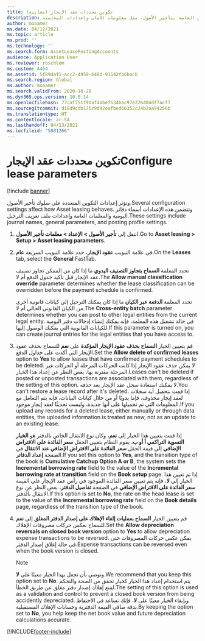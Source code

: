 ```yaml
---
title: تكوين محددات عقد الإيجار (معاينة)
description: يصف هذا الموضوع إعدادات التكوين الخاصة بتأجير الأصول، مثل معلومات الأمان وإعدادات المحاسبة.
author: moaamer
ms.date: 04/12/2021
ms.topic: article
ms.prod: ''
ms.technology: ''
ms.search.form: AssetLeasePostingAccounts
audience: Application User
ms.reviewer: roschlom
ms.custom: 4464
ms.assetid: 5f89daf1-acc2-4959-b48d-91542fb6bacb
ms.search.region: Global
ms.author: moaamer
ms.search.validFrom: 2020-10-28
ms.dyn365.ops.version: 10.0.14
ms.openlocfilehash: 77caf751f9baf4abef534bac97e226484df7acf7
ms.sourcegitcommit: d18d9cdb175c9d42eafbed66352c24b2aa94258b
ms.translationtype: HT
ms.contentlocale: ar-SA
ms.lasthandoff: 04/13/2021
ms.locfileid: "5881266"
---
```

# <a name="configure-lease-parameters"></a><span data-ttu-id="2ade2-103">تكوين محددات عقد الإيجار</span><span class="sxs-lookup"><span data-stu-id="2ade2-103">Configure lease parameters</span></span>

[!include [banner](../includes/banner.md)]

<span data-ttu-id="2ade2-104">وتؤثر إعدادات التكوين المتعددة على سلوك تأجير الأصول.</span><span class="sxs-lookup"><span data-stu-id="2ade2-104">Several configuration settings affect how Asset leasing behaves.</span></span> <span data-ttu-id="2ade2-105">وتتضمن هذه الإعدادات أسماء دفاتر اليومية والمعلمات العامة وإعدادات ملف تعريف الترحيل.</span><span class="sxs-lookup"><span data-stu-id="2ade2-105">These settings include journal names, general parameters, and posting profile settings.</span></span>

1. <span data-ttu-id="2ade2-106">انتقل إلى **تأجير الأصول‬ \> الإعداد‬ \> معلمات تأجير الأصول**.</span><span class="sxs-lookup"><span data-stu-id="2ade2-106">Go to **Asset leasing \> Setup \> Asset leasing parameters**.</span></span>
2. <span data-ttu-id="2ade2-107">في علامة التبويب **عقود الإيجار**، حدد علامة التبويب السريعة **عام**.</span><span class="sxs-lookup"><span data-stu-id="2ade2-107">On the **Leases** tab, select the **General** FastTab.</span></span>

    <span data-ttu-id="2ade2-108">تحدد المعلمة **السماح بتجاوز التصنيف اليدوي** ما إذا كان من الممكن تجاوز تصنيف عقد الإيجار قبل تأكيد جدول الدفع أم لا.</span><span class="sxs-lookup"><span data-stu-id="2ade2-108">The **Allow manual classification override** parameter determines whether the lease classification can be overridden before the payment schedule is confirmed.</span></span>

    <span data-ttu-id="2ade2-109">تحدد المعلمة **الدفعة عبر الكيان** ما إذا كان يمكنك الترحيل إلى كيانات قانونية أخرى من الكيان القانوني الحالي أم لا.</span><span class="sxs-lookup"><span data-stu-id="2ade2-109">The **Cross-entity batch** parameter determines whether you can post to other legal entities from the current legal entity.</span></span> <span data-ttu-id="2ade2-110">في حالة تشغيل هذه المعلمة، فإنه يمكنك إنشاء إدخالات دفتر اليومية للكيانات القانونية التي يمكنك الوصول إليها.</span><span class="sxs-lookup"><span data-stu-id="2ade2-110">If this parameter is turned on, you can create journal entries for the legal entities that you have access to.</span></span>

3. <span data-ttu-id="2ade2-111">قم بتعيين الخيار **السماح بحذف عقود الإيجار المؤكدة** على **نعم** للسماح بحذف عقود الإيجار التي أكدت على جداول الدفع.</span><span class="sxs-lookup"><span data-stu-id="2ade2-111">Set the **Allow delete of confirmed leases** option to **Yes** to allow leases that have confirmed payment schedules to be deleted.</span></span> <span data-ttu-id="2ade2-112">لا يمكن حذف عقود الإيجار إذا كانت الحركات المرحلة أو الحركات غير المرحلة مقترنة بها، بغض النظر عن إعداد هذا الخيار.</span><span class="sxs-lookup"><span data-stu-id="2ade2-112">Leases can't be deleted if posted or unposted transactions are associated with them, regardless of the setting of this option.</span></span> <span data-ttu-id="2ade2-113">لا يمكنك استعادة سجل عقد الإيجار بعد حذفه.</span><span class="sxs-lookup"><span data-stu-id="2ade2-113">You can't restore a lease record after it's deleted.</span></span> <span data-ttu-id="2ade2-114">إذا قمت بتحميل أية سجلات لعقد إيجار محذوف، فإما يدويًا أو من خلال كيانات البيانات، فإنه يتم التعامل مع المعلومات التي تم تحميلها على أنها جديدة، وليست تحديثًا لعقد إيجار موجود.</span><span class="sxs-lookup"><span data-stu-id="2ade2-114">If you upload any records for a deleted lease, either manually or through data entities, the uploaded information is treated as new, not as an update to an existing lease.</span></span>

    <span data-ttu-id="2ade2-115">إذا قمت بتعيين هذا الخيار إلى **نعم**، وكان نوع الانتقال الخاص بالدفتر هو **الخيار التسوية التراكمي أ أو ب**، يقوم النظام بتعيين الحقل **سعر الفائدة على الافتراض الإضافي** إلى قيمة الحقل **سعر الفائدة على الافتراض الإضافي عند الانتقال** في الصفحة **إعداد الدفاتر**.</span><span class="sxs-lookup"><span data-stu-id="2ade2-115">If you set this option to **Yes**, and the transition type of the book is **Cumulative Catchup Option A or B**, the system sets the **Incremental borrowing rate** field to the value of the **Incremental borrowing rate at transition** field on the **Book setup** page.</span></span> <span data-ttu-id="2ade2-116">إذا تم تعيين هذا الخيار إلى **لا**، فإنه يتم تعيين سعر الفائدة الموجود في رأس عقد الإيجار على القيمة **سعر الفائدة على الاقتراض الإضافي** في الصفحة **تفاصيل الدفتر**، بغض النظر عن نوع الانتقال بالدفتر.</span><span class="sxs-lookup"><span data-stu-id="2ade2-116">If this option is set to **No**, the rate on the head lease is set to the value of the **Incremental borrowing rate** field on the **Book details** page, regardless of the transition type of the book.</span></span>

4. <span data-ttu-id="2ade2-117">قم بتعيين الخيار **السماح بعمليات إلغاء الإهلاك على إصدار الدفتر المغلق** إلى **نعم** للسماح بعكس حركات مصروفات الإهلاك.</span><span class="sxs-lookup"><span data-stu-id="2ade2-117">Set the **Allow depreciation reversals on closed book version** option to **Yes** to allow depreciation expense transactions to be reversed.</span></span> <span data-ttu-id="2ade2-118">يمكن عكس حركات المصروفات حتى في حالة إغلاق إصدار الدفتر.</span><span class="sxs-lookup"><span data-stu-id="2ade2-118">Expense transactions can be reversed even when the book version is closed.</span></span>

    > [!NOTE]
    > <span data-ttu-id="2ade2-119">ونوصي بأن تجعل بهذا الخيار معينًا على **لا**.</span><span class="sxs-lookup"><span data-stu-id="2ade2-119">We recommend that you keep this option set to **No**.</span></span> <span data-ttu-id="2ade2-120">يتم استخدام إعداد هذا الخيار كخيار تحقق من الصحة والتحكم لمنع إهلاك إصدار دفتر مغلق عن طريق الخطأ.</span><span class="sxs-lookup"><span data-stu-id="2ade2-120">The setting of this option is used as a validation and control to prevent a closed book version from being accidently depreciated.</span></span> <span data-ttu-id="2ade2-121">وبإبقاء الخيار معينًا على **لا**، فإنك تساعد في الاحتفاظ بدقة صافي القيمة الدفترية وحسابات الإهلاك المستقبلية.</span><span class="sxs-lookup"><span data-stu-id="2ade2-121">By keeping the option set to **No**, you help keep the net book value and future depreciation calculations accurate.</span></span>


[!INCLUDE[footer-include](../../includes/footer-banner.md)]
